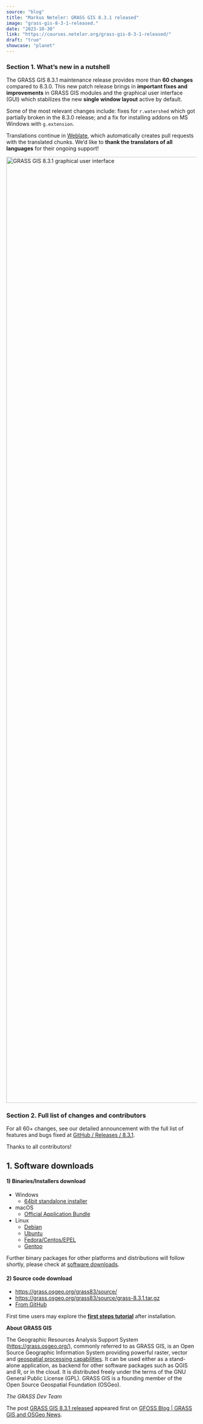 ```yaml
---
source: "blog"
title: "Markus Neteler: GRASS GIS 8.3.1 released"
image: "grass-gis-8-3-1-released."
date: "2023-10-30"
link: "https://courses.neteler.org/grass-gis-8-3-1-released/"
draft: "true"
showcase: "planet"
---
```


<h3 id="What’s_new_in_a_nutshell" >Section 1. What’s new in a nutshell</h3>
<p>The GRASS GIS 8.3.1 maintenance release provides more than <strong>60 changes</strong> compared to 8.3.0. This new patch release brings in <strong>important fixes and improvements</strong> in GRASS GIS modules and the graphical user interface (GUI) which stabilizes the new <strong>single window layout</strong> active by default.</p>
<p>Some of the most relevant changes include: fixes for <code>r.watershed</code> which got partially broken in the 8.3.0 release; and a fix for installing addons on MS Windows with <code>g.extension</code>.</p>
<p>Translations continue in <a class="ext" title="Weblate" href="https://weblate.osgeo.org/projects/grass-gis/" target="_blank" rel="noopener">Weblate</a>, which automatically creates pull requests with the translated chunks. We’d like to <strong>thank the translators of all languages</strong> for their ongoing support!</p>
<p><a class="int" href="https://grass.osgeo.org/images/news/grass831_gui_vector.png"><img decoding="async" fetchpriority="high" class="alignleft" title="GRASS GIS 8.3.1" src="https://grass.osgeo.org/images/news/grass831_gui_vector.png" alt="GRASS GIS 8.3.1 graphical user interface" width="3512" height="2500" /></a></p>
<h3 id="Full_list_of_changes_and_contributors" >Section 2. Full list of changes and contributors</h3>
<p>For all 60+ changes, see our detailed announcement with the full list of features and bugs fixed at <a class="ext" title="GitHub / Releases / 8.3.1" href="https://github.com/OSGeo/grass/releases/tag/8.3.1" target="_blank" rel="noopener">GitHub / Releases / 8.3.1</a>.</p>
<p>Thanks to all contributors!</p>
<h2 id="Software_downloads" >1. Software downloads</h2>
<h4 id="Binaries/Installers_download" >1) Binaries/Installers download</h4>
<ul>
<li>Windows
<ul>
<li><a class="int" href="https://grass.osgeo.org/grass83/binary/mswindows/native/WinGRASS-8.3.1-1-Setup.exe">64bit standalone installer</a></li>
</ul>
</li>
<li>macOS
<ul>
<li><a class="ext" title="Official Application Bundle" href="https://cmbarton.github.io/grass-mac/download/" target="_blank" rel="noopener">Official Application Bundle</a></li>
</ul>
</li>
<li>Linux
<ul>
<li><a class="ext" title="Debian" href="https://tracker.debian.org/pkg/grass" target="_blank" rel="noopener">Debian</a></li>
<li><a class="ext" title="Ubuntu" href="https://launchpad.net/~ubuntugis/+archive/ubuntu/ubuntugis-unstable" target="_blank" rel="noopener">Ubuntu</a></li>
<li><a class="ext" title="Fedora/Centos/EPEL" href="https://src.fedoraproject.org/rpms/grass" target="_blank" rel="noopener">Fedora/Centos/EPEL</a></li>
<li><a class="ext" title="Gentoo" href="https://packages.gentoo.org/packages/sci-geosciences/grass" target="_blank" rel="noopener">Gentoo</a></li>
</ul>
</li>
</ul>
<p>Further binary packages for other platforms and distributions will follow shortly, please check at <a class="int" href="https://grass.osgeo.org/download/">software downloads</a>.</p>
<h4 id="Source_code_download" >2) Source code download</h4>
<ul>
<li><a class="int" href="https://grass.osgeo.org/grass83/source/">https://grass.osgeo.org/grass83/source/</a></li>
<li><a class="int" href="https://grass.osgeo.org/grass83/source/grass-8.3.1.tar.gz">https://grass.osgeo.org/grass83/source/grass-8.3.1.tar.gz</a></li>
<li><a class="ext" title="From GitHub" href="https://github.com/OSGeo/grass/releases/tag/8.3.1" target="_blank" rel="noopener">From GitHub</a></li>
</ul>
<p>First time users may explore the <a class="int" href="https://grass.osgeo.org/learn/"><strong>first steps tutorial</strong></a> after installation.</p>
<p><strong>About GRASS GIS</strong></p>
<p>The Geographic Resources Analysis Support System (<a class="int" href="https://grass.osgeo.org/">https://grass.osgeo.org/</a>), commonly referred to as GRASS GIS, is an Open Source Geographic Information System providing powerful raster, vector and <a class="int" href="https://grass.osgeo.org/learn/overview/">geospatial processing capabilities</a>. It can be used either as a stand-alone application, as backend for other software packages such as QGIS and R, or in the cloud. It is distributed freely under the terms of the GNU General Public License (GPL). GRASS GIS is a founding member of the Open Source Geospatial Foundation (OSGeo).</p>
<p><em>The GRASS Dev Team</em></p>
<p>The post <a href="https://courses.neteler.org/grass-gis-8-3-1-released/">GRASS GIS 8.3.1 released</a> appeared first on <a href="https://courses.neteler.org">GFOSS Blog | GRASS GIS and OSGeo News</a>.</p>
